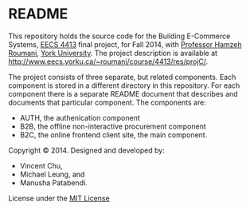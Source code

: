 # README #

This repository holds the source code for the Building
E-Commerce Systems, [EECS 4413](http://www.eecs.yorku.ca/course_archive/2014-15/F/4413/)
final project, for Fall 2014, with [Professor Hamzeh Roumani](http://www.eecs.yorku.ca/~roumani/),
[York University](http://yorku.ca). The project description is available at
http://www.eecs.yorku.ca/~roumani/course/4413/res/projC/.

The project consists of three separate, but related components.
Each component is stored in a different directory in this repository.
For each component there is a separate README document that describes and
documents that particular component. The components are:

* AUTH, the authenication component
* B2B, the offline non-interactive procurement component
* B2C, the online frontend client site, the main component.

Copyright &copy; 2014.
Designed and developed by:

* Vincent Chu,
* Michael Leung, and
* Manusha Patabendi.

License under the [MIT License](http://opensource.org/licenses/MIT)
